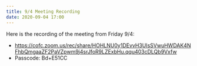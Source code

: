 ```yaml
---
title: 9/4 Meeting Recording
date: 2020-09-04 17:00
---
```


Here is the recording of the meeting from Friday 9/4:

* https://cofc.zoom.us/rec/share/HOHLNU0y1DEvvH3UIsSVwuHWDAK4NFhbQmgaaZF2PaVZpwm9j4srJfoR9LZExbHu.qqu403cDLQb9Vxfw
* Passcode: Bd+E51CC
